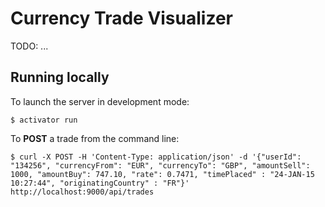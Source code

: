 Currency Trade Visualizer
=========================

TODO: ...

Running locally
---------------

To launch the server in development mode:

    $ activator run

To **POST** a trade from the command line:

    $ curl -X POST -H 'Content-Type: application/json' -d '{"userId": "134256", "currencyFrom": "EUR", "currencyTo": "GBP", "amountSell": 1000, "amountBuy": 747.10, "rate": 0.7471, "timePlaced" : "24-JAN-15 10:27:44", "originatingCountry" : "FR"}' http://localhost:9000/api/trades
